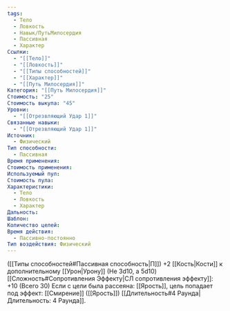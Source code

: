 ```yaml
---
tags:
  - Тело
  - Ловкость
  - Навык/ПутьМилосердия
  - Пассивная
  - Характер
Ссылки:
  - "[[Тело]]"
  - "[[Ловкость]]"
  - "[[Типы способностей]]"
  - "[[Характер]]"
  - "[[Путь Милосердия]]"
Категория: "[[Путь Милосердия]]"
Стоимость: "25"
Стоимость выкупа: "45"
Уровни:
  - "[[Отрезвляющий Удар 1]]"
Связанные навыки:
  - "[[Отрезвляющий Удар 1]]"
Источник:
  - Физический
Тип способности:
  - Пассивная
Время применения: 
Стоимость применения: 
Используемый пул: 
Стоимость пула: 
Характеристики:
  - Тело
  - Ловкость
  - Характер
Дальность: 
Шаблон: 
Количество целей: 
Время действия:
  - Пассивно-постоянно
Тип воздействия: Физический
---
```

([[Типы способностей#Пассивная способность|П]]) +2 [[Кость|Кости]] к дополнительному [[Урон|Урону]] (Не 3d10, а 5d10)
[[Сложность#Cопротивления Эффекту|СЛ сопротивления эффекту]]: +10 (Всего 30)
Если с цели была рассеяна: [[Ярость]], цель попадает под эффект: [[Смирение]] ([[Ярость]]) [[Длительность#4 Раунда|Длительность: 4 Раунда]].  